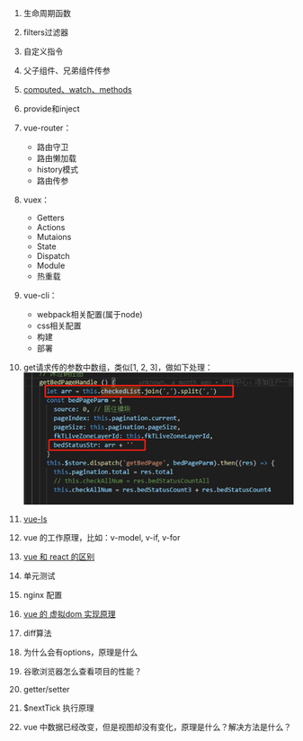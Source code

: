 1. 生命周期函数

2. filters过滤器

3. 自定义指令

4. 父子组件、兄弟组件传参

5. [computed、watch、methods](./vue/computed和watch和methods.md)

9. provide和inject

6. vue-router：
    - 路由守卫
    - 路由懒加载
    - history模式
    - 路由传参

7. vuex：
    - Getters
    - Actions
    - Mutaions
    - State
    - Dispatch
    - Module
    - 热重载

8. vue-cli：
    - webpack相关配置(属于node)
    - css相关配置
    - 构建
    - 部署

9. get请求传的参数中数组，类似[1, 2, 3]，做如下处理：
![IMG_256](../imgs/vue1.jpg)

10. [vue-ls](./vue/vue-ls/vue-ls.md)

11. vue 的工作原理，比如：v-model, v-if, v-for

12. [vue 和 react 的区别](./vue/vue和react的区别.md)

13. 单元测试

15. nginx 配置

16. [vue 的 虚拟dom 实现原理](./vue/vue的虚拟dom实现原理.md)

17. diff算法

18. 为什么会有options，原理是什么

19. 谷歌浏览器怎么查看项目的性能？

20. getter/setter

21. $nextTick 执行原理

22. vue 中数据已经改变，但是视图却没有变化，原理是什么？解决方法是什么？
